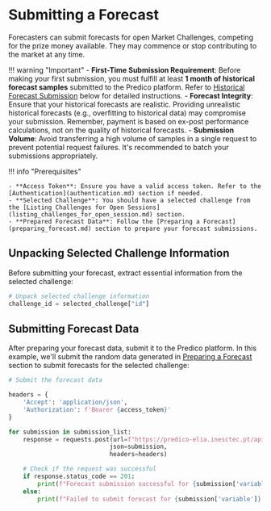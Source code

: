 # Submitting a Forecast

Forecasters can submit forecasts for open Market Challenges, competing for the prize money available. They may commence or stop contributing to the market at any time.

!!! warning "Important"
    - **First-Time Submission Requirement**: Before making your first submission, you must fulfill at least **1 month of historical forecast samples** submitted to the Predico platform. Refer to [Historical Forecast Submission](submitting_historical_forecasts.md) below for detailed instructions.
    - **Forecast Integrity**: Ensure that your historical forecasts are realistic. Providing unrealistic historical forecasts (e.g., overfitting to historical data) may compromise your submission. Remember, payment is based on ex-post performance calculations, not on the quality of historical forecasts.
    - **Submission Volume**: Avoid transferring a high volume of samples in a single request to prevent potential request failures. It's recommended to batch your submissions appropriately.

!!! info "Prerequisites"

    - **Access Token**: Ensure you have a valid access token. Refer to the [Authentication](authentication.md) section if needed.
    - **Selected Challenge**: You should have a selected challenge from the [Listing Challenges for Open Sessions](listing_challenges_for_open_session.md) section.
    - **Prepared Forecast Data**: Follow the [Preparing a Forecast](preparing_forecast.md) section to prepare your forecast submissions.

## Unpacking Selected Challenge Information

Before submitting your forecast, extract essential information from the selected challenge:

```python title="select_challenge.py"
# Unpack selected challenge information
challenge_id = selected_challenge["id"]
```

## Submitting Forecast Data

After preparing your forecast data, submit it to the Predico platform. In this example, we'll submit the random data
generated in [Preparing a Forecast](preparing_forecast.md) section to submit forecasts for the selected challenge: 

```python title="submit_forecast.py"
# Submit the forecast data

headers = {
    'Accept': 'application/json',
    'Authorization': f'Bearer {access_token}'
}

for submission in submission_list:
    response = requests.post(url=f"https://predico-elia.inesctec.pt/api/v1/market/challenge/submission/{challenge_id}",
                            json=submission,
                            headers=headers)

    # Check if the request was successful
    if response.status_code == 201:
        print(f"Forecast submission successful for {submission['variable']} quantile.")
    else:
        print(f"Failed to submit forecast for {submission['variable']} quantile. Status code: {response.status_code}")
```

